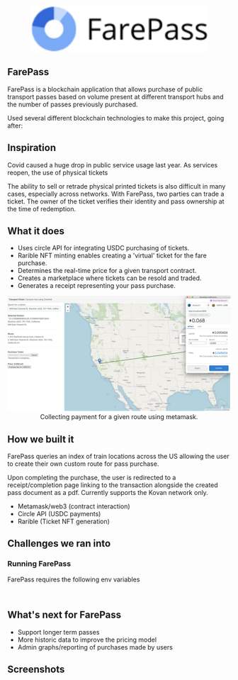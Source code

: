 <p align='center'>
    <img src='./img/logo.png' width=400>
</p>

## FarePass

FarePass is a blockchain application that allows purchase of public transport passes based on volume present at different transport hubs and the number of passes previously purchased.

Used several different blockchain technologies to make this project, going after:

## Inspiration

Covid caused a huge drop in public service usage last year. As services reopen, the use of physical tickets

The ability to sell or retrade physical printed tickets is also difficult in many cases, especially across networks. With FarePass, two parties can trade a ticket. The owner of the ticket verifies their identity and pass ownership at the time of redemption.

## What it does

- Uses circle API for integrating USDC purchasing of tickets.
- Rarible NFT minting enables creating a 'virtual' ticket for the fare purchase.
- Determines the real-time price for a given transport contract.
- Creates a marketplace where tickets can be resold and traded.
- Generates a receipt representing your pass purchase.

<p align='center'>
    <img src="./img/map.png" width=600><br/>
    Collecting payment for a given route using metamask.
</p>

## How we built it

FarePass queries an index of train locations across the US allowing the user to create their own custom route for pass purchase.

Upon completing the purchase, the user is redirected to a receipt/completion page linking to the transaction alongside the created pass document as a pdf. Currently supports the Kovan network only.

- Metamask/web3 (contract interaction)
- Circle API (USDC payments)
- Rarible (Ticket NFT generation)

<!-- Demo: FarePass.netlify.com -->

## Challenges we ran into

### Running FarePass

FarePass requires the following env variables

<pre>

</pre>

## What's next for FarePass

- Support longer term passes
- More historic data to improve the pricing model
- Admin graphs/reporting of purchases made by users

## Screenshots

<!--
### Useful links
- https://betterprogramming.pub/how-to-connect-a-react-app-to-the-blockchain-fa9dbd0bbd69
-->
